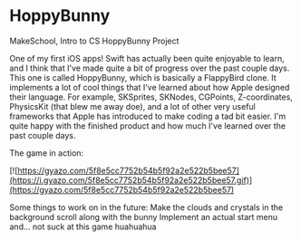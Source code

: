 # HoppyBunny
MakeSchool, Intro to CS HoppyBunny Project

One of my first iOS apps! Swift has actually been quite enjoyable to learn, and I think that I've made quite a bit of progress over the past couple days. This one is called HoppyBunny, which is basically a FlappyBird clone. It implements a lot of cool things that I've learned about how Apple designed their language. For example, SKSprites, SKNodes, CGPoints, Z-coordinates, PhysicsKit (that blew me away doe), and a lot of other very useful frameworks that Apple has introduced to make coding a tad bit easier. I'm quite happy with the finished product and how much I've learned over the past couple days.

The game in action:

[![https://gyazo.com/5f8e5cc7752b54b5f92a2e522b5bee57](https://i.gyazo.com/5f8e5cc7752b54b5f92a2e522b5bee57.gif)](https://gyazo.com/5f8e5cc7752b54b5f92a2e522b5bee57)

Some things to work on in the future:
Make the clouds and crystals in the background scroll along with the bunny
Implement an actual start menu
and...
not suck at this game huahuahua
